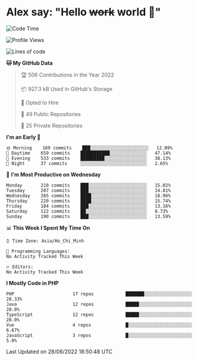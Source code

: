 # Alex say: "Hello ~~work~~ world 🐾"

<!--START_SECTION:waka-->
![Code Time](http://img.shields.io/badge/Code%20Time-0%20secs-blue)

![Profile Views](http://img.shields.io/badge/Profile%20Views-0-blue)

![Lines of code](https://img.shields.io/badge/From%20Hello%20World%20I%27ve%20Written-1%20Million%20lines%20of%20code-blue)

**🐱 My GitHub Data** 

> 🏆 506 Contributions in the Year 2022
 > 
> 📦 927.3 kB Used in GitHub's Storage 
 > 
> 💼 Opted to Hire
 > 
> 📜 49 Public Repositories 
 > 
> 🔑 25 Private Repositories  
 > 
**I'm an Early 🐤** 

```text
🌞 Morning    169 commits    ███░░░░░░░░░░░░░░░░░░░░░░   12.09% 
🌆 Daytime    659 commits    ███████████░░░░░░░░░░░░░░   47.14% 
🌃 Evening    533 commits    █████████░░░░░░░░░░░░░░░░   38.13% 
🌙 Night      37 commits     ░░░░░░░░░░░░░░░░░░░░░░░░░   2.65%

```
📅 **I'm Most Productive on Wednesday** 

```text
Monday       210 commits    ███░░░░░░░░░░░░░░░░░░░░░░   15.02% 
Tuesday      207 commits    ███░░░░░░░░░░░░░░░░░░░░░░   14.81% 
Wednesday    265 commits    ████░░░░░░░░░░░░░░░░░░░░░   18.96% 
Thursday     220 commits    ████░░░░░░░░░░░░░░░░░░░░░   15.74% 
Friday       184 commits    ███░░░░░░░░░░░░░░░░░░░░░░   13.16% 
Saturday     122 commits    ██░░░░░░░░░░░░░░░░░░░░░░░   8.73% 
Sunday       190 commits    ███░░░░░░░░░░░░░░░░░░░░░░   13.59%

```


📊 **This Week I Spent My Time On** 

```text
⌚︎ Time Zone: Asia/Ho_Chi_Minh

💬 Programming Languages: 
No Activity Tracked This Week

🔥 Editors: 
No Activity Tracked This Week

```

**I Mostly Code in PHP** 

```text
PHP                      17 repos            ███████░░░░░░░░░░░░░░░░░░   28.33% 
Java                     12 repos            █████░░░░░░░░░░░░░░░░░░░░   20.0% 
TypeScript               12 repos            █████░░░░░░░░░░░░░░░░░░░░   20.0% 
Vue                      4 repos             █░░░░░░░░░░░░░░░░░░░░░░░░   6.67% 
JavaScript               3 repos             █░░░░░░░░░░░░░░░░░░░░░░░░   5.0%

```



 Last Updated on 28/06/2022 18:50:48 UTC
<!--END_SECTION:waka-->
